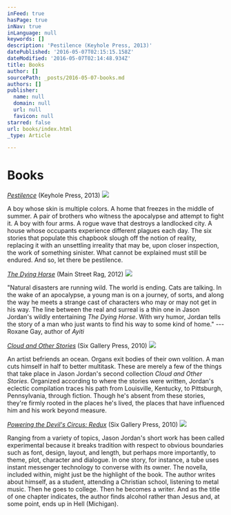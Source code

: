```yaml
---
inFeed: true
hasPage: true
inNav: true
inLanguage: null
keywords: []
description: 'Pestilence (Keyhole Press, 2013)'
datePublished: '2016-05-07T02:15:15.158Z'
dateModified: '2016-05-07T02:14:48.934Z'
title: Books
author: []
sourcePath: _posts/2016-05-07-books.md
authors: []
publisher:
  name: null
  domain: null
  url: null
  favicon: null
starred: false
url: books/index.html
_type: Article

---
```

# Books

_[Pestilence][0]_ (Keyhole Press, 2013)
![](https://the-grid-user-content.s3-us-west-2.amazonaws.com/328b33a1-1cf9-4315-a752-dd9d29b986e2.jpg)

A boy whose skin is multiple colors. A home that freezes in the middle of summer. A pair of brothers who witness the apocalypse and attempt to fight it. A boy with four arms. A rogue wave that destroys a landlocked city. A house whose occupants experience different plagues each day. The six stories that populate this chapbook slough off the notion of reality, replacing it with an unsettling irreality that may be, upon closer inspection, the work of something sinister. What cannot be explained must still be endured. And so, let there be pestilence.

_[The Dying Horse][1]_ (Main Street Rag, 2012)
![](https://the-grid-user-content.s3-us-west-2.amazonaws.com/8b50b826-c2f0-4ca4-8718-04208d5c1632.jpg)

"Natural disasters are running wild. The world is ending. Cats are talking. In the wake of an apocalypse, a young man is on a journey, of sorts, and along the way he meets a strange cast of characters who may or may not get in his way. The line between the real and surreal is a thin one in Jason Jordan's wildly entertaining _The Dying Horse_. With wry humor, Jordan tells the story of a man who just wants to find his way to some kind of home." ---Roxane Gay, author of _Ayiti_

_[Cloud and Other Stories][2]_ (Six Gallery Press, 2010)
![](https://the-grid-user-content.s3-us-west-2.amazonaws.com/ef1e620e-57d2-4362-bece-2a3dbcf18b3f.jpg)

An artist befriends an ocean. Organs exit bodies of their own volition. A man cuts himself in half to better multitask. These are merely a few of the things that take place in Jason Jordan's second collection _Cloud and Other Stories_. Organized according to where the stories were written, Jordan's eclectic compilation traces his path from Louisville, Kentucky, to Pittsburgh, Pennsylvania, through fiction. Though he's absent from these stories, they're firmly rooted in the places he's lived, the places that have influenced him and his work beyond measure.

_[Powering the Devil's Circus: Redux][3]_ (Six Gallery Press, 2010)
![](https://the-grid-user-content.s3-us-west-2.amazonaws.com/6a1029c8-e510-4efe-b910-d63f4e8a6e39.jpg)

Ranging from a variety of topics, Jason Jordan's short work has been called experimental because it breaks tradition with respect to obvious boundaries such as font, design, layout, and length, but perhaps more importantly, to theme, plot, character and dialogue. In one story, for instance, a tube uses instant messenger technology to converse with its owner. The novella, included within, might just be the highlight of the book. The author writes about himself, as a student, attending a Christian school, listening to metal music. Then he goes to college. Then he becomes a writer. And as the title of one chapter indicates, the author finds alcohol rather than Jesus and, at some point, ends up in Hell (Michigan).

[0]: http://www.keyholepress.com/authors/jason-jordan/books/pestilence/
[1]: http://smile.amazon.com/Dying-Horse-Jason-Jordan/dp/1599483335/ref=sr_1_1?ie=UTF8&qid=1462586636&sr=8-1&keywords=jason+jordan+dying+horse
[2]: http://smile.amazon.com/Cloud-Other-Stories-Jason-Jordan/dp/0977873226/ref=pd_sim_sbs_14_1?ie=UTF8&dpID=41WhcaMyooL&dpSrc=sims&preST=_AC_UL320_SR214%2C320_&refRID=0H7YKV1BXY8QQXT0X98E
[3]: http://smile.amazon.com/Powering-Devils-Circus-Jason-Jordan/dp/0977873218/ref=sr_1_1?s=books&ie=UTF8&qid=1462586715&sr=1-1&keywords=jason+jordan+devil%27s+circus